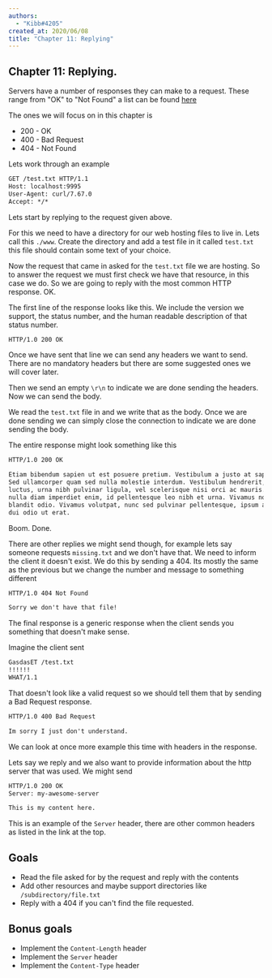 ```yaml
---
authors:
  - "Kibb#4205"
created_at: 2020/06/08
title: "Chapter 11: Replying"
---
```


## Chapter 11: Replying.

Servers have a number of responses they can make to a request. These range from "OK" to "Not Found" a list can be found [here](https://developer.mozilla.org/en-US/docs/Web/HTTP/Status)

The ones we will focus on in this chapter is 

- 200 - OK
- 400 - Bad Request
- 404 - Not Found

Lets work through an example

```txt
GET /test.txt HTTP/1.1
Host: localhost:9995
User-Agent: curl/7.67.0
Accept: */*

```

Lets start by replying to the request given above.

For this we need to have a directory for our web hosting files to live in. Lets call this `./www`. 
Create the directory and add a test file in it called `test.txt` this file should contain some text of your choice.

Now the request that came in asked for the `test.txt` file we are hosting.
So to answer the request we must first check we have that resource, in this case we do. 
So we are going to reply with the most common HTTP response. OK.

The first line of the response looks like this. We include the version we support, the status number, and the human readable
description of that status number.

```txt
HTTP/1.0 200 OK
```

Once we have sent that line we can send any headers we want to send. 
There are no mandatory headers but there are some suggested ones we will cover later.

Then we send an empty `\r\n` to indicate we are done sending the headers. Now we can send the body.

We read the `test.txt` file in and we write that as the body. 
Once we are done sending we can simply close the connection to indicate we are done sending the body.

The entire response might look something like this

```txt
HTTP/1.0 200 OK

Etiam bibendum sapien ut est posuere pretium. Vestibulum a justo at sapien pharetra sagittis in eget lacus. 
Sed ullamcorper quam sed nulla molestie interdum. Vestibulum hendrerit, est vel tristique 
luctus, urna nibh pulvinar ligula, vel scelerisque nisi orci ac mauris. Nam tempor, orci nec rutrum sodales, 
nulla diam imperdiet enim, id pellentesque leo nibh et urna. Vivamus non tortor dapibus, efficitur ex sed, 
blandit odio. Vivamus volutpat, nunc sed pulvinar pellentesque, ipsum ante vestibulum sem, vitae malesuada 
dui odio ut erat.
```

Boom. Done.


There are other replies we might send though, for example lets say someone requests `missing.txt` and we don't have that.
We need to inform the client it doesn't exist. We do this by sending a 404. Its mostly the same as the previous but we change
the number and message to something different

```txt
HTTP/1.0 404 Not Found

Sorry we don't have that file!
```

The final response is a generic response when the client sends you something that doesn't make sense. 

Imagine the client sent

```txt
GasdasET /test.txt     
!!!!!!
WHAT/1.1

```
That doesn't look like a valid request so we should tell them that by sending a Bad Request response.

```txt
HTTP/1.0 400 Bad Request

Im sorry I just don't understand.
```

We can look at once more example this time with headers in the response.

Lets say we reply and we also want to provide information about the http server that was used. We might send

```txt
HTTP/1.0 200 OK
Server: my-awesome-server

This is my content here.
```

This is an example of the `Server` header, there are other common headers as listed in the link at the top.

## Goals

- Read the file asked for by the request and reply with the contents
- Add other resources and maybe support directories like `/subdirectory/file.txt`
- Reply with a 404 if you can't find the file requested.

## Bonus goals

- Implement the `Content-Length` header
- Implement the `Server` header
- Implement the `Content-Type` header